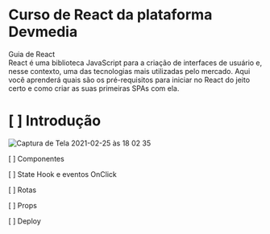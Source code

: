 # Curso de React da plataforma Devmedia

Guia de React  
React é uma biblioteca JavaScript para a criação de interfaces de usuário e, nesse contexto, uma das tecnologias mais utilizadas pelo mercado. Aqui você aprenderá quais são os pré-requisitos para iniciar no React do jeito certo e como criar as suas primeiras SPAs com ela.

# [ ] Introdução  
![Captura de Tela 2021-02-25 às 18 02 35](https://user-images.githubusercontent.com/19416864/109217045-0eacc180-7794-11eb-95c7-129e9d41d211.png)


[ ] Componentes  

[ ] State Hook e eventos OnClick  

[ ] Rotas  

[ ] Props  

[ ] Deploy  
